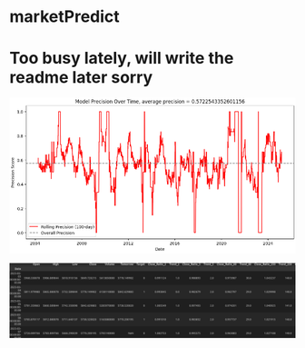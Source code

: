 # marketPredict

# Too busy lately, will write the readme later sorry



![alt text](image.png)

![alt text](image-1.png)
